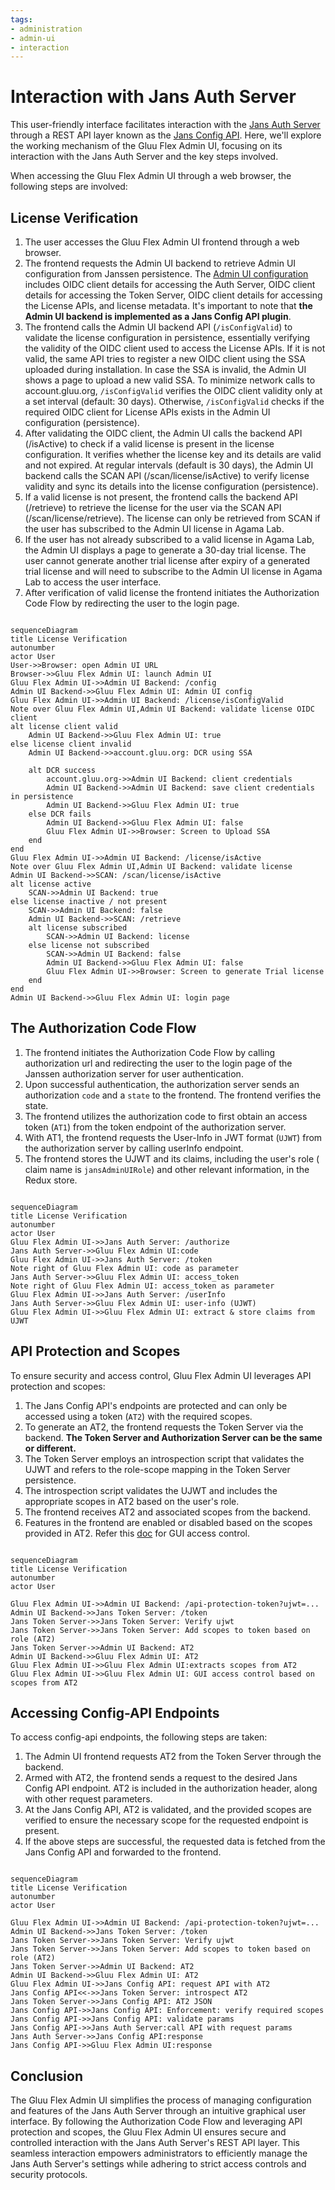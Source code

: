 ```yaml
---
tags:
- administration
- admin-ui
- interaction
---
```

# Interaction with Jans Auth Server

This user-friendly interface facilitates interaction with the [Jans Auth Server](https://docs.jans.io) through a REST API layer known as the [Jans Config API](https://docs.jans.io/v1.0.16/admin/config-guide/config-api). Here, we'll explore the working mechanism of the Gluu Flex Admin UI, focusing on its interaction with the Jans Auth Server and the key steps involved.

When accessing the Gluu Flex Admin UI through a web browser, the following steps are involved:

## License Verification

1. The user accesses the Gluu Flex Admin UI frontend through a web browser.
2. The frontend requests the Admin UI backend to retrieve Admin UI configuration from Janssen persistence. The [Admin UI configuration](./configuration.md) includes OIDC client details for accessing the Auth Server, OIDC client details for accessing the Token Server, OIDC client details for accessing the License APIs, and license metadata. It's important to note that **the Admin UI backend is implemented as a Jans Config API plugin**.
3. The frontend calls the Admin UI backend API (`/isConfigValid`) to validate the license configuration in persistence, essentially verifying the validity of the OIDC client used to access the License APIs. If it is not valid, the same API tries to register a new OIDC client using the SSA uploaded during installation. In case the SSA is invalid, the Admin UI shows a page to upload a new valid SSA. To minimize network calls to account.gluu.org, `/isConfigValid` verifies the OIDC client validity only at a set interval (default: 30 days). Otherwise, `/isConfigValid` checks if the required OIDC client for License APIs exists in the Admin UI configuration (persistence).
4. After validating the OIDC client, the Admin UI calls the backend API (/isActive) to check if a valid license is present in the license configuration. It verifies whether the license key and its details are valid and not expired. At regular intervals (default is 30 days), the Admin UI backend calls the SCAN API (/scan/license/isActive) to verify license validity and sync its details into the license configuration (persistence).
5. If a valid license is not present, the frontend calls the backend API (/retrieve) to retrieve the license for the user via the SCAN API (/scan/license/retrieve). The license can only be retrieved from SCAN if the user has subscribed to the Admin UI license in Agama Lab.
6. If the user has not already subscribed to a valid license in Agama Lab, the Admin UI displays a page to generate a 30-day trial license. The user cannot generate another trial license after expiry of a generated trial license and will need to subscribe to the Admin UI license in Agama Lab to access the user interface.
7. After verification of valid license the frontend initiates the Authorization Code Flow by redirecting the user to the login page.

```mermaid

sequenceDiagram
title License Verification
autonumber
actor User
User->>Browser: open Admin UI URL
Browser->>Gluu Flex Admin UI: launch Admin UI
Gluu Flex Admin UI->>Admin UI Backend: /config
Admin UI Backend->>Gluu Flex Admin UI: Admin UI config
Gluu Flex Admin UI->>Admin UI Backend: /license/isConfigValid 
Note over Gluu Flex Admin UI,Admin UI Backend: validate license OIDC client
alt license client valid
    Admin UI Backend->>Gluu Flex Admin UI: true
else license client invalid
    Admin UI Backend->>account.gluu.org: DCR using SSA

    alt DCR success
        account.gluu.org->>Admin UI Backend: client credentials
        Admin UI Backend->>Admin UI Backend: save client credentials in persistence
        Admin UI Backend->>Gluu Flex Admin UI: true
    else DCR fails
        Admin UI Backend->>Gluu Flex Admin UI: false
        Gluu Flex Admin UI->>Browser: Screen to Upload SSA
    end
end
Gluu Flex Admin UI->>Admin UI Backend: /license/isActive
Note over Gluu Flex Admin UI,Admin UI Backend: validate license
Admin UI Backend->>SCAN: /scan/license/isActive
alt license active
    SCAN->>Admin UI Backend: true
else license inactive / not present
    SCAN->>Admin UI Backend: false
    Admin UI Backend->>SCAN: /retrieve
    alt license subscribed
        SCAN->>Admin UI Backend: license
    else license not subscribed
        SCAN->>Admin UI Backend: false
        Admin UI Backend->>Gluu Flex Admin UI: false
        Gluu Flex Admin UI->>Browser: Screen to generate Trial license
    end
end
Admin UI Backend->>Gluu Flex Admin UI: login page
```

## The Authorization Code Flow

1. The frontend initiates the Authorization Code Flow by calling authorization url and redirecting the user to the login page of the Janssen authorization server for user authentication.
2. Upon successful authentication, the authorization server sends an authorization `code` and a `state` to the frontend. The frontend verifies the state.
3. The frontend utilizes the authorization code to first obtain an access token (`AT1`) from the token endpoint of the authorization server.
4. With AT1, the frontend requests the User-Info in JWT format (`UJWT`) from the authorization server by calling userInfo endpoint.
7. The frontend stores the UJWT and its claims, including the user's role ( claim name is `jansAdminUIRole`) and other relevant information, in the Redux store.

```mermaid

sequenceDiagram
title License Verification
autonumber
actor User
Gluu Flex Admin UI->>Jans Auth Server: /authorize
Jans Auth Server->>Gluu Flex Admin UI:code
Gluu Flex Admin UI->>Jans Auth Server: /token
Note right of Gluu Flex Admin UI: code as parameter
Jans Auth Server->>Gluu Flex Admin UI: access_token
Note right of Gluu Flex Admin UI: access_token as parameter
Gluu Flex Admin UI->>Jans Auth Server: /userInfo
Jans Auth Server->>Gluu Flex Admin UI: user-info (UJWT)
Gluu Flex Admin UI->>Gluu Flex Admin UI: extract & store claims from UJWT

```

## API Protection and Scopes

To ensure security and access control, Gluu Flex Admin UI leverages API protection and scopes:

1. The Jans Config API's endpoints are protected and can only be accessed using a token (`AT2`) with the required scopes.
2. To generate an AT2, the frontend requests the Token Server via the backend. **The Token Server and Authorization Server can be the same or different.**
3. The Token Server employs an introspection script that validates the UJWT and refers to the role-scope mapping in the Token Server persistence.
4. The introspection script validates the UJWT and includes the appropriate scopes in AT2 based on the user's role.
5. The frontend receives AT2 and associated scopes from the backend.
6. Features in the frontend are enabled or disabled based on the scopes provided in AT2. Refer this [doc](./admin-menu.md/#gui-access-control) for GUI access control.

```mermaid

sequenceDiagram
title License Verification
autonumber
actor User

Gluu Flex Admin UI->>Admin UI Backend: /api-protection-token?ujwt=...
Admin UI Backend->>Jans Token Server: /token
Jans Token Server->>Jans Token Server: Verify ujwt
Jans Token Server->>Jans Token Server: Add scopes to token based on role (AT2)
Jans Token Server->>Admin UI Backend: AT2
Admin UI Backend->>Gluu Flex Admin UI: AT2
Gluu Flex Admin UI->>Gluu Flex Admin UI:extracts scopes from AT2
Gluu Flex Admin UI->>Gluu Flex Admin UI: GUI access control based on scopes from AT2
```

## Accessing Config-API Endpoints

To access config-api endpoints, the following steps are taken:

1. The Admin UI frontend requests AT2 from the Token Server through the backend.
2. Armed with AT2, the frontend sends a request to the desired Jans Config API endpoint. AT2 is included in the authorization header, along with other request parameters.
3. At the Jans Config API, AT2 is validated, and the provided scopes are verified to ensure the necessary scope for the requested endpoint is present.
4. If the above steps are successful, the requested data is fetched from the Jans Config API and forwarded to the frontend.

```mermaid

sequenceDiagram
title License Verification
autonumber
actor User

Gluu Flex Admin UI->>Admin UI Backend: /api-protection-token?ujwt=...
Admin UI Backend->>Jans Token Server: /token
Jans Token Server->>Jans Token Server: Verify ujwt
Jans Token Server->>Jans Token Server: Add scopes to token based on role (AT2)
Jans Token Server->>Admin UI Backend: AT2
Admin UI Backend->>Gluu Flex Admin UI: AT2
Gluu Flex Admin UI->>Jans Config API: request API with AT2
Jans Config API<<->>Jans Token Server: introspect AT2
Jans Token Server->>Jans Config API: AT2 JSON
Jans Config API->>Jans Config API: Enforcement: verify required scopes
Jans Config API->>Jans Config API: validate params
Jans Config API->>Jans Auth Server:call API with request params
Jans Auth Server->>Jans Config API:response
Jans Config API->>Gluu Flex Admin UI:response
```

## Conclusion

The Gluu Flex Admin UI simplifies the process of managing configuration and features of the Jans Auth Server through an intuitive graphical user interface. By following the Authorization Code Flow and leveraging API protection and scopes, the Gluu Flex Admin UI ensures secure and controlled interaction with the Jans Auth Server's REST API layer. This seamless interaction empowers administrators to efficiently manage the Jans Auth Server's settings while adhering to strict access controls and security protocols.